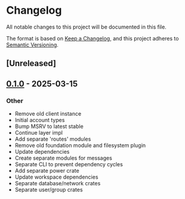 # Changelog

All notable changes to this project will be documented in this file.

The format is based on [Keep a Changelog](https://keepachangelog.com/en/1.0.0/),
and this project adheres to [Semantic Versioning](https://semver.org/spec/v2.0.0.html).

## [Unreleased]

## [0.1.0](https://github.com/fossable/sandpolis/releases/tag/sandpolis-user-v0.1.0) - 2025-03-15

### Other

- Remove old client instance
- Initial account types
- Bump MSRV to latest stable
- Continue layer impl
- Add separate 'routes' modules
- Remove old foundation module and filesystem plugin
- Update dependencies
- Create separate modules for messages
- Separate CLI to prevent dependency cycles
- Add separate power crate
- Update workspace dependencies
- Separate database/network crates
- Separate user/group crates

